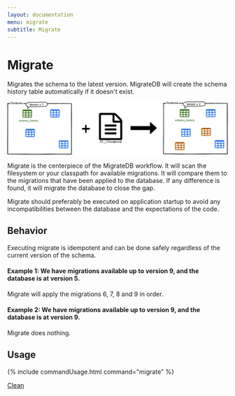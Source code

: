 ```yaml
---
layout: documentation
menu: migrate
subtitle: Migrate
---
```


# Migrate

Migrates the schema to the latest version. MigrateDB will create the schema history table automatically if it doesn't exist.

![Migrate](/assets/balsamiq/command-migrate.png)

Migrate is the centerpiece of the MigrateDB workflow. It will scan the filesystem or your classpath for available migrations.
It will compare them to the migrations that have been applied to the database. If any difference is found, it will migrate the database to close the gap.

Migrate should preferably be executed on application startup to avoid any incompatibilities between the database and the expectations of the code.

## Behavior

Executing migrate is idempotent and can be done safely regardless of the current version of the schema.

#### Example 1: We have migrations available up to version 9, and the database is at version 5.

Migrate will apply the migrations 6, 7, 8 and 9 in order.

#### Example 2: We have migrations available up to version 9, and the database is at version 9.

Migrate does nothing.

## Usage

{% include commandUsage.html command="migrate" %}

<p class="next-steps">
    <a class="btn btn-primary" href="/documentation/command/clean">Clean <i class="fa fa-arrow-right"></i></a>
</p>

